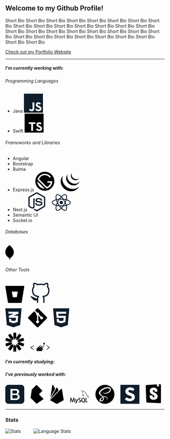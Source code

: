 ## Welcome to my Github Profile!

Short Bio Short Bio Short Bio Short Bio Short Bio Short Bio Short Bio Short Bio Short Bio Short Bio Short Bio Short Bio Short Bio Short Bio Short Bio Short Bio Short Bio Short Bio Short Bio Short Bio Short Bio Short Bio Short Bio Short Bio Short Bio Short Bio Short Bio Short Bio Short Bio Short Bio Short Bio Short Bio

[Check out my Portfolio Website](https://nadinejuraschek.com)

---
##### I'm currently working with:
###### Programming Languages
* Java
<a href="#" title="JavaScript"><img src="icons/js.svg" /></a>&nbsp;&nbsp;&nbsp;&nbsp;
* Swift
<a href="#" title="TypeScript"><img src="icons/ts.svg" /></a>

###### Frameworks and Libraries
* Angular
* Bootstrap
* Bulma
* Express.js
<a href="#" title="Gatsby.js"><img src="icons/gatsby.svg" /></a>&nbsp;&nbsp;&nbsp;&nbsp;
<a href="#" title="jQuery"><img src="icons/jquery.svg" /></a>&nbsp;&nbsp;&nbsp;&nbsp;
* Next.js
<a href="#" title="Node"><img src="icons/node.svg" /></a>&nbsp;&nbsp;&nbsp;&nbsp;
<a href="#" title="React"><img src="icons/react.svg" /></a>&nbsp;&nbsp;&nbsp;&nbsp;
* Semantic UI
* Socket.io



###### Databases
<a href="#" title="Mongo DB"><img src="icons/mongo.svg" /></a>&nbsp;&nbsp;&nbsp;&nbsp;

###### Other Tools
<a href="#" title="BitBucket"><img src="icons/bitbucket.svg" /></a>&nbsp;&nbsp;&nbsp;&nbsp;
<a href="#" title="Github"><img src="icons/github.svg" /></a>&nbsp;&nbsp;&nbsp;&nbsp;



<a href="#" title="CSS"><img src="icons/css.svg" /></a>&nbsp;&nbsp;&nbsp;&nbsp;
<a href="#" title="Git"><img src="icons/git.svg" /></a>&nbsp;&nbsp;&nbsp;&nbsp;
<a href="#" title="HTML"><img src="icons/html.svg" /></a>&nbsp;&nbsp;&nbsp;&nbsp;


<a href="#" title="JWT"><img src="icons/jwt.svg" /></a>&nbsp;&nbsp;&nbsp;&nbsp;
<a href="#" title="styled-components"><img src="icons/styledcomp.svg" /></a>&nbsp;&nbsp;&nbsp;&nbsp;


##### I'm currently studying:


##### I've previously worked with:
<a href="#" title="Bootstrap"><img src="icons/bootstrap.svg" /></a>&nbsp;&nbsp;&nbsp;&nbsp;
<a href="#" title="Bulma"><img src="icons/bulma.svg" /></a>&nbsp;&nbsp;&nbsp;&nbsp;
<a href="#" title="Firebase"><img src="icons/firebase.svg" /></a>&nbsp;&nbsp;&nbsp;&nbsp;
<a href="#" title="MySQL"><img src="icons/mysql.svg" /></a>&nbsp;&nbsp;&nbsp;&nbsp;
<a href="#" title="Sass"><img src="icons/sass.svg" /></a>&nbsp;&nbsp;&nbsp;&nbsp;
<a href="#" title="Semantic UI"><img src="icons/semanticui.svg" /></a>&nbsp;&nbsp;&nbsp;&nbsp;
<a href="#" title="Storybook"><img src="icons/storybook.svg" /></a>

---

### Stats
<img align="left" src="https://github-readme-stats.vercel.app/api?username=nadinejuraschek&show_icons=true&bg_color=FFFFFF&count_private=true&text_color=363636&icon_color=F16159&title_color=F16159&hide=stars,issues&include_all_commits=true&hide_title=true" alt="Stats" />
&nbsp; &nbsp; &nbsp; &nbsp; &nbsp;
<img src="https://github-readme-stats.vercel.app/api/top-langs/?username=nadinejuraschek&bg_color=FFFFFF&hide_title=true&layout=compact&hide=tsql&title_color=F16159&hide_title=true)" alt="Language Stats" />

